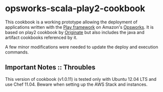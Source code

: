 opsworks-scala-play2-cookbook
=============================

This cookbook is a working prototype allowing the deployment of applications written with the [Play framework](http://www.playframework.com/) on Amazon's [Opsworks](http://aws.amazon.com/opsworks/).
It is based on play2 cookbook by [Originate](https://github.com/Originate/cookbooks/tree/master/play2) but also includes the java and artifact cookbooks referenced by it.

A few minor modifications were needed to update the deploy and execution commands. 


Important Notes :: Throubles
----------------------------
This version of cookbook (v1.0.11) is tested only with Ubuntu 12.04 LTS and use Chef 11.04. Beware when setting up the AWS Stack and instances.
